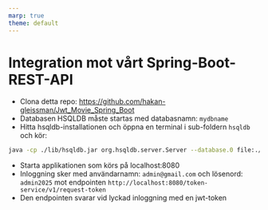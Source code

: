 ```yaml
---
marp: true
theme: default
---
```


# Integration mot vårt Spring-Boot-REST-API

- Clona detta repo:
  https://github.com/hakan-gleissman/Jwt_Movie_Spring_Boot
- Databasen HSQLDB måste startas med databasnamn: `mydbname`
- Hitta hsqldb-installationen och öppna en terminal i sub-foldern `hsqldb` och kör:
```bash
java -cp ./lib/hsqldb.jar org.hsqldb.server.Server --database.0 file:./mydbname --dbname.0 mydbname
```
- Starta applikationen som körs på localhost:8080
- Inloggning sker med användarnamn: `admin@gmail.com` och lösenord: `admin2025` mot endpointen
  `http://localhost:8080/token-service/v1/request-token`
- Den endpointen svarar vid lyckad inloggning med en jwt-token
